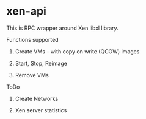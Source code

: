 # xen-api
This is RPC wrapper around Xen libxl library.

Functions supported

1. Create VMs - with copy on write (QCOW) images

2. Start, Stop, Reimage

3. Remove VMs

ToDo

1. Create Networks

2. Xen server statistics
